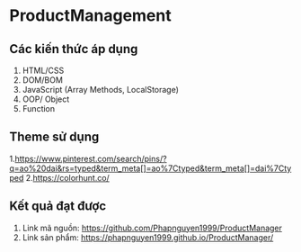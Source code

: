 # ProductManagement
## Các kiến thức áp dụng
1. HTML/CSS
2. DOM/BOM
3. JavaScript (Array Methods, LocalStorage)
4. OOP/ Object
5. Function
## Theme sử dụng
1.https://www.pinterest.com/search/pins/?q=ao%20dai&rs=typed&term_meta[]=ao%7Ctyped&term_meta[]=dai%7Ctyped
2.https://colorhunt.co/
## Kết quả đạt được
1. Link mã nguồn: https://github.com/Phapnguyen1999/ProductManager
2. Link sản phẩm: https://phapnguyen1999.github.io/ProductManager/
